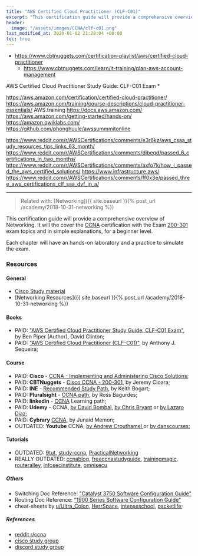 ```yaml
---
title: "AWS Certified Cloud Practitioner (CLF-C01)"
excerpt: "This certification guide will provide a comprehensive overview for Implementing and Administering Cisco Networking Technologies, covering the 200-301 exam topics."
header:
  image: "/assets/images/CCNA/clf-c01.png"
last_modified_at: 2020-01-02 21:28:04 +00:00
toc: true
---
```


* https://www.cbtnuggets.com/certification-playlist/aws/certified-cloud-practitioner
  * https://www.cbtnuggets.com/learn/it-training/plan-aws-account-management

AWS Certified Cloud Practitioner Study Guide: CLF-C01 Exam
  *


https://aws.amazon.com/certification/certified-cloud-practitioner/
https://aws.amazon.com/training/course-descriptions/cloud-practitioner-essentials/
AWS.training
https://docs.aws.amazon.com/
https://aws.amazon.com/getting-started/hands-on/
https://amazon.qwiklabs.com/
https://github.com/phonghuule/awssummmitonline


https://www.reddit.com/r/AWSCertifications/comments/e3r6kz/aws_csaa_study_resources_tips_links_63_month/
https://www.reddit.com/r/AWSCertifications/comments/dibeqd/passed_6_certifications_in_two_months/
https://www.reddit.com/r/AWSCertifications/comments/axfo7k/how_i_passed_the_aws_certified_solutions/
https://www.infrastructure.aws/
https://www.reddit.com/r/AWSCertifications/comments/ff0x3e/passed_three_aws_certifications_clf_saa_dvf_in_a/


--------------------------------------------------------------------------------

> Related with: [Networking]({{ site.baseurl }}{% post_url /academy/2018-10-31-networking %})

This certification guide will provide a comprehensive overview of Networking. It will the cover the [CCNA](www.cisco.com/go/ccna.) certification with the Exam [200-301](https://learningnetwork.cisco.com/community/certifications/ccna-cert/ccna-exam/exam-topics) exam topics and  in simple explanations, for a beginner level.

Each chapter will have an hands-on laboratory and a practice to simulate the exam.

### Resources

#### General
* [Cisco Study material](https://learningnetwork.cisco.com/community/certifications/ccna-cert/ccna-exam/study-material)
* [Networking Resources]({{ site.baseurl }}{% post_url /academy/2018-10-31-networking %})

#### Books
* PAID: ["AWS Certified Cloud Practitioner Study Guide: CLF-C01 Exam"](https://www.amazon.com/dp/1119659027/), by Ben Piper  (Author), David Clinton;
* PAID: ["AWS Certified Cloud Practitioner (CLF-C01)"](https://www.amazon.com/dp/1119659027/), by Anthony J. Sequeira;

#### Course
* PAID: **Cisco** - [CCNA - Implementing and Administering Cisco Solutions](https://www.cisco.com/c/en/us/training-events/training-certifications/exams/current-list/ccna-200-301.html);
* PAID: **CBTNuggets** - [Cisco CCNA - 200-301](https://www.cbtnuggets.com/certification-playlist/Cisco/ccna-200-301), by Jeremy Cioara;
* PAID: **INE** - [Recommended Study Path](https://ine.com/collections/ccna-routing-and-switching-training), by Keith Bogart;
* PAID: **Pluralsight** - [CCNA path](https://www.pluralsight.com/paths/ccna), by Ross Bagurdes;
* PAID: **linkedin** - [CCNA](https://www.linkedin.com/learning/paths/prepare-for-the-ccna-routing-and-switching-certification) Learning path;
* PAID: **Udemy** - CCNA, [by David Bombal](https://www.udemy.com/complete-networking-fundamentals-course-ccna-start/), [by Chris Bryant](https://www.udemy.com/ccna-on-demand-video-boot-camp/) or [by Lazaro Diaz](https://www.udemy.com/course/cisco-ccna-200-125-the-complete-course/);
* PAID: **Cybrary** [CCNA](https://www.cybrary.it/course/cisco-ccna/), by Junaid Memon;
* OUTDATED: **Youtube** CCNA, [by Andrew Crouthamel
](https://www.youtube.com/watch?v=bO74ZTcc648&list=PLmdYg02XJt6QRQfYjyQcMPfS3mrSnFbRC) or [by danscourses](https://www.youtube.com/playlist?list=PL113F286C864FEB90);

#### Tutorials
* OUTDATED: [9tut](https://www.9tut.com/), [study-ccna](https://study-ccna.com/), [PracticalNetworking](https://www.reddit.com/r/ccna/comments/8zmafo/studying_for_the_ccna_youll_want_to_read_these/)
* REALLY OUTDATED: [ccnablog](http://www.ccnablog.com/), [freeccnastudyguide](http://www.freeccnastudyguide.com/), [trainingmagic](http://www.trainingmagic.com/page1/page7/), [routeralley](http://www.routeralley.com/guides.html), [infosecinstitute](https://community.infosecinstitute.com/discussion/81293/how-to-study-for-the-ccent-ccna-tutorial), [omnisecu](http://www.omnisecu.com/cisco-certified-network-associate-ccna/index.php)

##### Others
* Switching Doc Reference: ["Catalyst 3750 Software Configuration Guide"](https://www.cisco.com/c/en/us/td/docs/switches/lan/catalyst3750/software/release/15-0_2_se/configuration/guide/scg3750.html)
* Routing Doc Reference: ["1900 Series Software Configuration Guide"](https://www.cisco.com/c/en/us/td/docs/routers/access/1900/software/configuration/guide/Software_Configuration.html)
* cheat-sheets by [u/Ultra_Colon](http://www.mediafire.com/file/89v774v4cktik9p/cisco+ccna3.2.pdf), [HerrSpace](https://github.com/HerrSpace/CCNA-Cheat-Sheet), [intenseschool](http://resources.intenseschool.com/ccna-cheat-sheet-study-guide-ip-addressing/), [packetlife](http://packetlife.net/library/cheat-sheets/);

##### References
* [reddit r/ccna](https://www.reddit.com/r/ccna/wiki/index)
* [cisco study group](https://learningnetwork.cisco.com/groups/ccna-study-group)
* [discord study group](https://discordapp.com/invite/Dq5DYT7)
